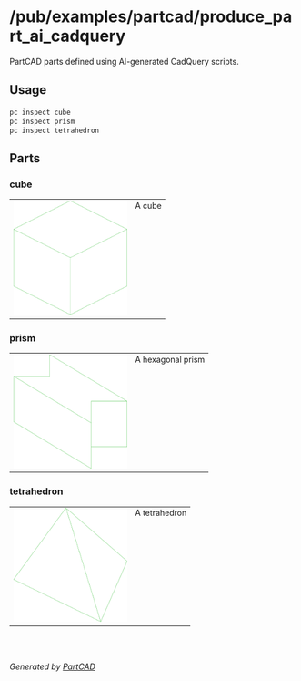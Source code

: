 # /pub/examples/partcad/produce_part_ai_cadquery

PartCAD parts defined using AI-generated CadQuery scripts.

## Usage
```shell
pc inspect cube
pc inspect prism
pc inspect tetrahedron
```


## Parts

### cube
<table><tr>
<td valign=top><img src="././cube.svg" width="200" height="200"></td>
<td valign=top>A cube</td>
</tr></table>

### prism
<table><tr>
<td valign=top><img src="././prism.svg" width="200" height="200"></td>
<td valign=top>A hexagonal prism</td>
</tr></table>

### tetrahedron
<table><tr>
<td valign=top><img src="././tetrahedron.svg" width="200" height="200"></td>
<td valign=top>A tetrahedron</td>
</tr></table>

<br/><br/>

*Generated by [PartCAD](https://partcad.org/)*
